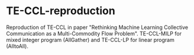 # TE-CCL-reproduction
Reproduction of TE-CCL in paper "Rethinking Machine Learning Collective Communication as a Multi-Commodity Flow Problem". TE-CCL-MILP for mixed integer program (AllGather) and TE-CCL-LP for linear program (AlltoAll).
